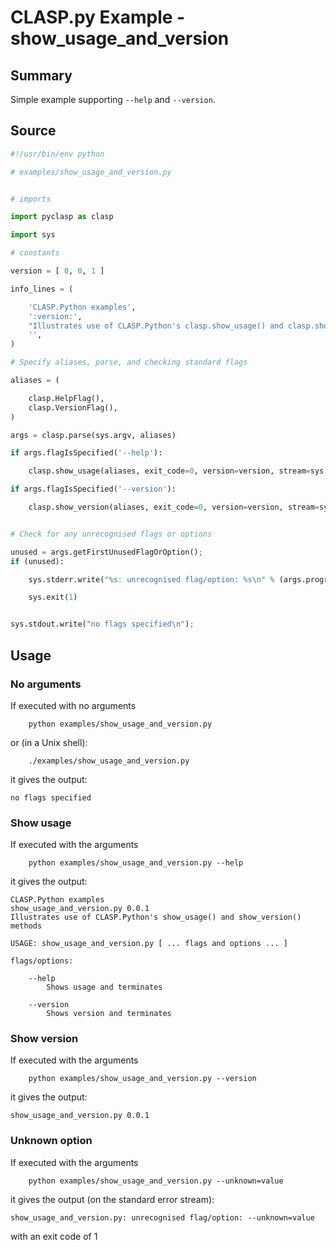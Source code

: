 # CLASP.py Example - **show_usage_and_version**

## Summary

Simple example supporting ```--help``` and ```--version```.

## Source

```python
#!/usr/bin/env python

# examples/show_usage_and_version.py


# imports

import pyclasp as clasp

import sys

# constants

version = [ 0, 0, 1 ]

info_lines = (

    'CLASP.Python examples',
    ':version:',
    "Illustrates use of CLASP.Python's clasp.show_usage() and clasp.show_version() methods",
	'',
)

# Specify aliases, parse, and checking standard flags

aliases = (

    clasp.HelpFlag(),
    clasp.VersionFlag(),
)

args = clasp.parse(sys.argv, aliases)

if args.flagIsSpecified('--help'):

    clasp.show_usage(aliases, exit_code=0, version=version, stream=sys.stdout, info_lines = info_lines)

if args.flagIsSpecified('--version'):

    clasp.show_version(aliases, exit_code=0, version=version, stream=sys.stdout)


# Check for any unrecognised flags or options

unused = args.getFirstUnusedFlagOrOption();
if (unused):

    sys.stderr.write("%s: unrecognised flag/option: %s\n" % (args.program_name, unused))

    sys.exit(1)


sys.stdout.write("no flags specified\n");

```

## Usage

### No arguments

If executed with no arguments

```
    python examples/show_usage_and_version.py
```

or (in a Unix shell):

```
    ./examples/show_usage_and_version.py
```

it gives the output:

```
no flags specified
```

### Show usage

If executed with the arguments

```
    python examples/show_usage_and_version.py --help
```

it gives the output:

```
CLASP.Python examples
show_usage_and_version.py 0.0.1
Illustrates use of CLASP.Python's show_usage() and show_version() methods

USAGE: show_usage_and_version.py [ ... flags and options ... ]

flags/options:

	--help
		Shows usage and terminates

	--version
		Shows version and terminates
```

### Show version

If executed with the arguments

```
    python examples/show_usage_and_version.py --version
```

it gives the output:

```
show_usage_and_version.py 0.0.1
```

### Unknown option

If executed with the arguments

```
    python examples/show_usage_and_version.py --unknown=value
```

it gives the output (on the standard error stream):

```
show_usage_and_version.py: unrecognised flag/option: --unknown=value
```

with an exit code of 1

